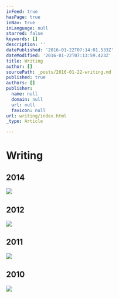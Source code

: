 ```yaml
---
inFeed: true
hasPage: true
inNav: true
inLanguage: null
starred: false
keywords: []
description: ''
datePublished: '2016-01-22T07:14:01.533Z'
dateModified: '2016-01-22T07:13:59.423Z'
title: Writing
author: []
sourcePath: _posts/2016-01-22-writing.md
published: true
authors: []
publisher:
  name: null
  domain: null
  url: null
  favicon: null
url: writing/index.html
_type: Article

---
```

# Writing

## 2014
![](https://s3-us-west-2.amazonaws.com/the-grid-img/p/611f86c7647f601b0c06fc3482fbdcf454bfc179.png)

## 2012
![](https://the-grid-user-content.s3-us-west-2.amazonaws.com/a8adbd08-d0e1-4c90-be78-758551e8ee84.jpg)

## 2011
![](https://the-grid-user-content.s3-us-west-2.amazonaws.com/d8b4a0e2-9d4b-4c7d-a0aa-a6ab9f9466f9.jpg)

## 2010
![](https://the-grid-user-content.s3-us-west-2.amazonaws.com/26dd3349-7fb2-4fa2-a53e-d4d0f8e0b5f7.jpg)